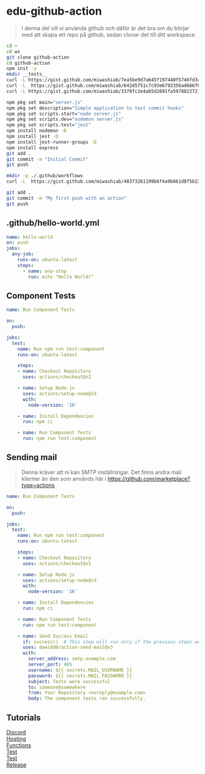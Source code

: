 # edu-github-action

> I denna del vill vi använda github och däför är det bra om du börjar med att skapa ett repo på github, sedan clonar det till ditt workspace.

```bash
cd ~
cd ws
git clone github-action
cd github-action
npm init -y
mkdir __tests__
curl -L https://gist.github.com/miwashiab/7ea5be9d7a645f197440f5746fd340bc/raw/unit-test.js -o ./__tests__/unit-test.js
curl -L  https://gist.github.com/miwashiab/642d5f51c7c93e6793356ad666f6be03/raw/server.js -o server.js
curl -L https://gist.github.com/miwashiab/3378fc2e4ab5d2691fa5978822721796/raw/.gitignore -o .gitignore

npm pkg set main="server.js"
npm pkg set description="Simple application to test commit hooks"
npm pkg set scripts.start="node server.js" 
npm pkg set scripts.dev="nodemon server.js"
npm pkg set scripts.test="jest"
npm install nodemon -D
npm install jest -D
npm install jest-runner-groups -D
npm install express
git add .
git commit -m "Initial Commit"
git push

mkdir -p ./.github/workflows
curl -L  https://gist.github.com/miwashiab/48373261199b6f4a9b661d8f5b231c44/raw/hello-world.yml -o ./.github/workflows/hello-world.yml

git add .
git commit -m "My first push with an action"
git push
```

## .github/hello-world.yml
```yml
name: hello-world
on: push
jobs:
  any-job:
    runs-on: ubuntu-latest
    steps:
      - name: any-step
        run: echo "Hello World!"
```

## Component Tests

```yml
name: Run Component Tests

on:
  push:

jobs:
  test:
    name: Run npm run test:component
    runs-on: ubuntu-latest

    steps:
    - name: Checkout Repository
      uses: actions/checkout@v2

    - name: Setup Node.js
      uses: actions/setup-node@v3
      with:
        node-version: '16'

    - name: Install Dependencies
      run: npm ci

    - name: Run Component Tests
      run: npm run test:component
```

## Sending mail

> Denna kräver att ni kan SMTP inställningar.
> Det finns andra mail klienter än den som  används här i https://github.com/marketplace?type=actions


```yaml
name: Run Component Tests

on:
  push:

jobs:
  test:
    name: Run npm run test:component
    runs-on: ubuntu-latest

    steps:
    - name: Checkout Repository
      uses: actions/checkout@v2

    - name: Setup Node.js
      uses: actions/setup-node@v3
      with:
        node-version: '16'

    - name: Install Dependencies
      run: npm ci

    - name: Run Component Tests
      run: npm run test:component

    - name: Send Success Email
      if: success()  # This step will run only if the previous steps were successful
      uses: dawidd6/action-send-mail@v3
      with:
        server_address: smtp.example.com
        server_port: 465
        username: ${{ secrets.MAIL_USERNAME }}
        password: ${{ secrets.MAIL_PASSWORD }}
        subject: Tests were successful
        to: someone@somewhere
        from: Your Repository <noreply@example.com>
        body: The component tests ran successfully.
```


## Tutorials

[Discord](https://www.youtube.com/watch?v=-KDQqWNK3Tw)  
[Hosting](https://www.youtube.com/watch?v=Bnd4IO3f2hU&t)  
[Functions](https://davelms.medium.com/deploy-firebase-functions-using-github-actions-7dbafbd4df77)  
[Test](https://www.youtube.com/watch?v=WW6ZUw9IExA)  
[Test](https://www.youtube.com/watch?v=mda8mH4dRuo)  
[Release](https://www.youtube.com/watch?v=sVl6De94evo)

